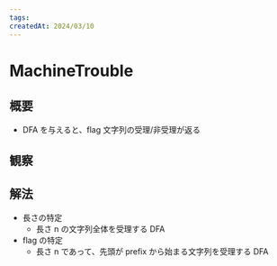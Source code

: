 ```yaml
---
tags:
createdAt: 2024/03/10
---
```


# MachineTrouble

## 概要

* DFA を与えると、flag 文字列の受理/非受理が返る

## 観察

## 解法

* 長さの特定
  * 長さ n の文字列全体を受理する DFA
* flag の特定
  * 長さ n であって、先頭が prefix から始まる文字列を受理する DFA
